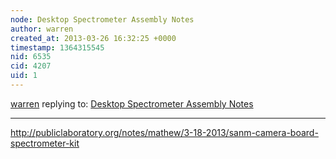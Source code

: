 ```yaml
---
node: Desktop Spectrometer Assembly Notes
author: warren
created_at: 2013-03-26 16:32:25 +0000
timestamp: 1364315545
nid: 6535
cid: 4207
uid: 1
---
```




[warren](../profile/warren) replying to: [Desktop Spectrometer Assembly Notes](../notes/sonofaquark/3-25-2013/desktop-spectrometer-assembly-notes)

----
http://publiclaboratory.org/notes/mathew/3-18-2013/sanm-camera-board-spectrometer-kit